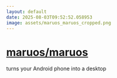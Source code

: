 ```yaml
---
layout: default
date: 2025-08-03T09:52:52.058953
image: assets/maruos_maruos_cropped.png
---
```


# [maruos/maruos](https://github.com/maruos/maruos)

turns your Android phone into a desktop
